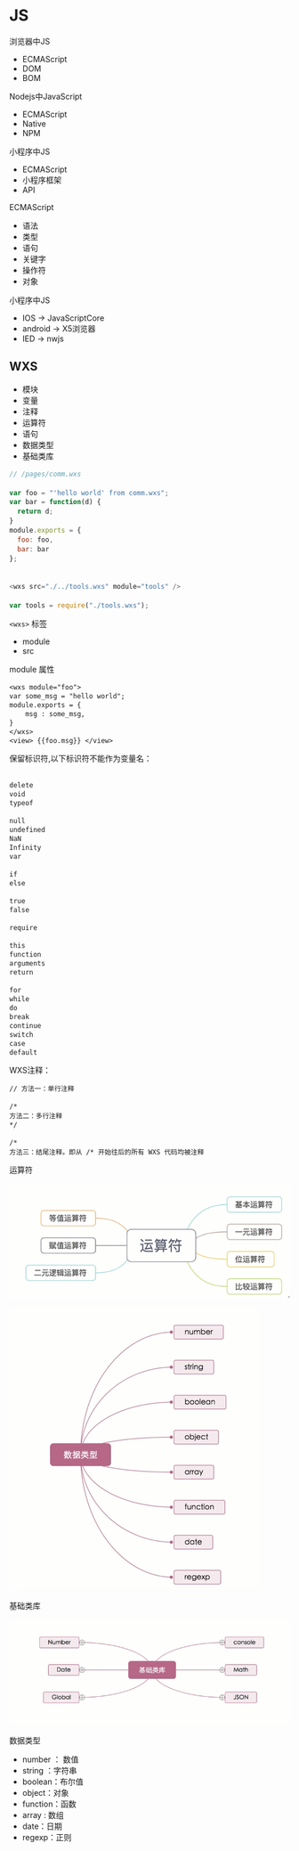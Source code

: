 # JS

浏览器中JS
- ECMAScript
- DOM
- BOM

Nodejs中JavaScript
- ECMAScript
- Native
- NPM

小程序中JS
- ECMAScript
- 小程序框架
- API


ECMAScript
- 语法
- 类型
- 语句
- 关键字
- 操作符
- 对象


小程序中JS
- IOS -> JavaScriptCore
- android -> X5浏览器
- IED -> nwjs

## WXS

- 模块
- 变量
- 注释
- 运算符
- 语句
- 数据类型
- 基础类库

```js
// /pages/comm.wxs

var foo = "'hello world' from comm.wxs";
var bar = function(d) {
  return d;
}
module.exports = {
  foo: foo,
  bar: bar
};


<wxs src="./../tools.wxs" module="tools" />

var tools = require("./tools.wxs");
```

`<wxs>` 标签
- module
- src


module 属性
```
<wxs module="foo">
var some_msg = "hello world";
module.exports = {
    msg : some_msg,
}
</wxs>
<view> {{foo.msg}} </view>
```


保留标识符,以下标识符不能作为变量名：
```

delete 
void 
typeof

null 
undefined 
NaN 
Infinity 
var

if 
else 

true 
false

require

this 
function 
arguments
return

for
while
do
break
continue
switch
case
default
```

WXS注释：
```
// 方法一：单行注释

/*
方法二：多行注释
*/

/*
方法三：结尾注释。即从 /* 开始往后的所有 WXS 代码均被注释
```

运算符

![](./img/5.png)


![](./img/6.png)


基础类库

![](./img/7.png)

数据类型
- number ： 数值
- string ：字符串
- boolean：布尔值
- object：对象
- function：函数
- array : 数组
- date：日期
- regexp：正则




